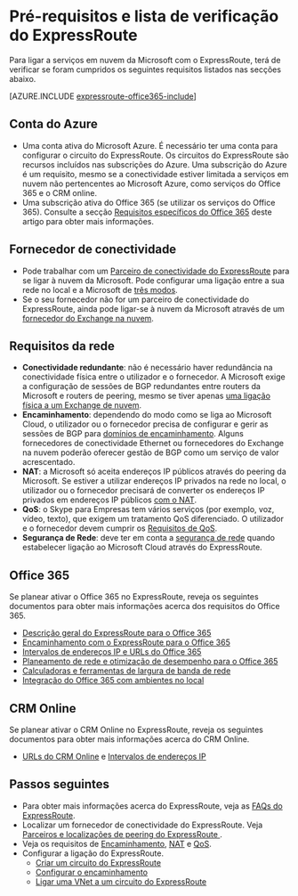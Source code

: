 <properties
   pageTitle="Pré-requisitos para adoção do ExpressRoute | Microsoft Azure"
   description="Esta página fornece uma lista de requisitos a serem satisfeitos para que possa ordenar um circuito do ExpressRoute do Azure."
   documentationCenter="na"
   services="expressroute"
   authors="cherylmc"
   manager="carmonm"
   editor=""/>
<tags
   ms.service="expressroute"
   ms.devlang="na"
   ms.topic="get-started-article"
   ms.tgt_pltfrm="na"
   ms.workload="infrastructure-services"
   ms.date="06/13/2016"
   ms.author="cherylmc"/>


# Pré-requisitos e lista de verificação do ExpressRoute  

Para ligar a serviços em nuvem da Microsoft com o ExpressRoute, terá de verificar se foram cumpridos os seguintes requisitos listados nas secções abaixo.

[AZURE.INCLUDE [expressroute-office365-include](../../includes/expressroute-office365-include.md)]

## Conta do Azure 

- Uma conta ativa do Microsoft Azure. É necessário ter uma conta para configurar o circuito do ExpressRoute. Os circuitos do ExpressRoute são recursos incluídos nas subscrições do Azure. Uma subscrição do Azure é um requisito, mesmo se a conectividade estiver limitada a serviços em nuvem não pertencentes ao Microsoft Azure, como serviços do Office 365 e o CRM online.
- Uma subscrição ativa do Office 365 (se utilizar os serviços do Office 365). Consulte a secção [Requisitos específicos do Office 365](#office-365-specific-requirements) deste artigo para obter mais informações.

## Fornecedor de conectividade
- Pode trabalhar com um [Parceiro de conectividade do ExpressRoute](expressroute-locations.md#partners) para se ligar à nuvem da Microsoft. Pode configurar uma ligação entre a sua rede no local e a Microsoft de [três modos](expressroute-introduction.md#howtoconnect). 
- Se o seu fornecedor não for um parceiro de conectividade do ExpressRoute, ainda pode ligar-se à nuvem da Microsoft através de um [fornecedor do Exchange na nuvem](expressroute-locations.md#nonpartners).

## Requisitos da rede
- **Conectividade redundante**: não é necessário haver redundância na conectividade física entre o utilizador e o fornecedor. A Microsoft exige a configuração de sessões de BGP redundantes entre routers da Microsoft e routers de peering, mesmo se tiver apenas [uma ligação física a um Exchange de nuvem](expressroute-faqs.md#onep2plink). 
- **Encaminhamento**: dependendo do modo como se liga ao Microsoft Cloud, o utilizador ou o fornecedor precisa de configurar e gerir as sessões de BGP para [domínios de encaminhamento](expressroute-circuit-peerings.md). Alguns fornecedores de conectividade Ethernet ou fornecedores do Exchange na nuvem poderão oferecer gestão de BGP como um serviço de valor acrescentado.
- **NAT**: a Microsoft só aceita endereços IP públicos através do peering da Microsoft. Se estiver a utilizar endereços IP privados na rede no local, o utilizador ou o fornecedor precisará de converter os endereços IP privados em endereços IP públicos [com o NAT](expressroute-nat.md).
- **QoS**: o Skype para Empresas tem vários serviços (por exemplo, voz, vídeo, texto), que exigem um tratamento QoS diferenciado. O utilizador e o fornecedor devem cumprir os [Requisitos de QoS](expressroute-qos.md).
- **Segurança de Rede**: deve ter em conta a [segurança de rede](../best-practices-network-security.md) quando estabelecer ligação ao Microsoft Cloud através do ExpressRoute.
 
## Office 365

Se planear ativar o Office 365 no ExpressRoute, reveja os seguintes documentos para obter mais informações acerca dos requisitos do Office 365.


- [Descrição geral do ExpressRoute para o Office 365](https://support.office.com/en-us/article/Azure-ExpressRoute-for-Office-365-6d2534a2-c19c-4a99-be5e-33a0cee5d3bd)
- [Encaminhamento com o ExpressRoute para o Office 365](https://support.office.com/en-us/article/Routing-with-ExpressRoute-for-Office-365-e1da26c6-2d39-4379-af6f-4da213218408)
- [Intervalos de endereços IP e URLs do Office 365](https://support.office.com/en-us/article/Office-365-URLs-and-IP-address-ranges-8548a211-3fe7-47cb-abb1-355ea5aa88a2)
- [Planeamento de rede e otimização de desempenho para o Office 365](https://support.office.com/en-us/article/Network-planning-and-performance-tuning-for-Office-365-e5f1228c-da3c-4654-bf16-d163daee8848)
- [Calculadoras e ferramentas de largura de banda de rede](https://support.office.com/en-us/article/Network-and-migration-planning-for-Office-365-f5ee6c33-bcd7-4b0b-b0f8-dc1d9fb8d132)
- [Integração do Office 365 com ambientes no local](https://support.office.com/en-us/article/Office-365-integration-with-on-premises-environments-263faf8d-aa21-428b-aed3-2021837a4b65)

## CRM Online 
Se planear ativar o CRM Online no ExpressRoute, reveja os seguintes documentos para obter mais informações acerca do CRM Online.

- [URLs do CRM Online](https://support.microsoft.com/kb/2655102) e [Intervalos de endereços IP](https://support.microsoft.com/kb/2728473)

## Passos seguintes

- Para obter mais informações acerca do ExpressRoute, veja as [FAQs do ExpressRoute](expressroute-faqs.md).
- Localizar um fornecedor de conectividade do ExpressRoute. Veja [Parceiros e localizações de peering do ExpressRoute ](expressroute-locations.md).
- Veja os requisitos de [Encaminhamento](expressroute-routing.md), [NAT](expressroute-nat.md) e [QoS](expressroute-qos.md).
- Configurar a ligação do ExpressRoute.
    - [Criar um circuito do ExpressRoute](expressroute-howto-circuit-classic.md)
    - [Configurar o encaminhamento](expressroute-howto-routing-classic.md)
    - [Ligar uma VNet a um circuito do ExpressRoute](expressroute-howto-linkvnet-classic.md)




<!--HONumber=Aug16_HO1-->


